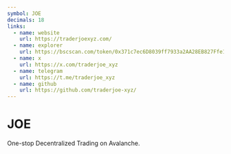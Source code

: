 ```yaml
---
symbol: JOE
decimals: 18
links:
  - name: website
    url: https://traderjoexyz.com/
  - name: explorer
    url: https://bscscan.com/token/0x371c7ec6D8039ff7933a2AA28EB827Ffe1F52f07
  - name: x
    url: https://x.com/traderjoe_xyz
  - name: telegram
    url: https://t.me/traderjoe_xyz
  - name: github
    url: https://github.com/traderjoe-xyz/
---
```


# JOE

One-stop Decentralized Trading on Avalanche.
